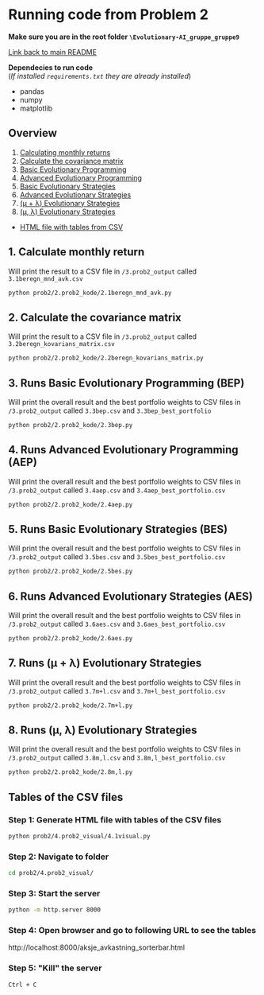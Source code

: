 # Running code from Problem 2
**Make sure you are in the root folder `\Evolutionary-AI_gruppe_gruppe9`**

[Link back to main README](../README.md)

**Dependecies to run code**\
(*If installed `requirements.txt` they are already installed*)
- pandas
- numpy
- matplotlib

## Overview
1. [Calculating monthly returns](#1-calculate-monthly-return)
2. [Calculate the covariance matrix](#2-calculate-the-covariance-matrix)
3. [Basic Evolutionary Programming](#3-runs-basic-evolutionary-programming-bep)
4. [Advanced Evolutionary Programming](#4-runs-advanced-evolutionary-programming-aep)
5. [Basic Evolutionary Strategies](#5-runs-basic-evolutionary-strategies-bes)
6. [Advanced Evolutionary Strategies](#6-runs-advanced-evolutionary-strategies-aes)
7. [(μ + λ) Evolutionary Strategies](#7-runs-μ--λ-evolutionary-strategies)
8. [(μ, λ) Evolutionary Strategies](#8-runs-μ-λ-evolutionary-strategies)
- [HTML file with tables from CSV](#tables-of-the-csv-files)

## 1. Calculate monthly return
Will print the result to a CSV file in `/3.prob2_output` called `3.1beregn_mnd_avk.csv`
```bash
python prob2/2.prob2_kode/2.1beregn_mnd_avk.py
```

## 2. Calculate the covariance matrix
Will print the result to a CSV file in `/3.prob2_output` called `3.2beregn_kovarians_matrix.csv`
```bash
python prob2/2.prob2_kode/2.2beregn_kovarians_matrix.py
```

## 3. Runs Basic Evolutionary Programming (BEP)
Will print the overall result and the best portfolio weights to CSV files in `/3.prob2_output` called `3.3bep.csv` and `3.3bep_best_portfolio`
```bash
python prob2/2.prob2_kode/2.3bep.py
```

## 4. Runs Advanced Evolutionary Programming (AEP)
Will print the overall result and the best portfolio weights to CSV files in `/3.prob2_output` called `3.4aep.csv` and `3.4aep_best_portfolio.csv`
```bash
python prob2/2.prob2_kode/2.4aep.py
```

## 5. Runs Basic Evolutionary Strategies (BES)
Will print the overall result and the best portfolio weights to CSV files in `/3.prob2_output` called `3.5bes.csv` and `3.5bes_best_portfolio.csv`
```bash
python prob2/2.prob2_kode/2.5bes.py
```

## 6. Runs Advanced Evolutionary Strategies (AES)
Will print the overall result and the best portfolio weights to CSV files in `/3.prob2_output` called `3.6aes.csv` and `3.6aes_best_portfolio.csv`
```bash
python prob2/2.prob2_kode/2.6aes.py
```

## 7. Runs (μ + λ) Evolutionary Strategies
Will print the overall result and the best portfolio weights to CSV files in `/3.prob2_output` called `3.7m+l.csv` and `3.7m+l_best_portfolio.csv`
```bash
python prob2/2.prob2_kode/2.7m+l.py
```

## 8. Runs (μ, λ) Evolutionary Strategies
Will print the overall result and the best portfolio weights to CSV files in `/3.prob2_output` called `3.8m,l.csv` and `3.8m,l_best_portfolio.csv`
```bash
python prob2/2.prob2_kode/2.8m,l.py
```

## Tables of the CSV files
### Step 1: Generate HTML file with tables of the CSV files
```bash
python prob2/4.prob2_visual/4.1visual.py
```

### Step 2: Navigate to folder
```bash
cd prob2/4.prob2_visual/
```

### Step 3: Start the server
```bash
python -m http.server 8000
```

### Step 4: Open browser and go to following URL to see the tables
http://localhost:8000/aksje_avkastning_sorterbar.html

### Step 5: "Kill" the server
```bash
Ctrl + C
```
